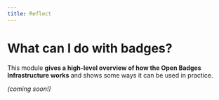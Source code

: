```yaml
---
title: Reflect
---
```


# What can I do with badges?

This module **gives a high-level overview of how the Open Badges Infrastructure works** and shows some ways it can be used in practice.

*(coming soon!)*